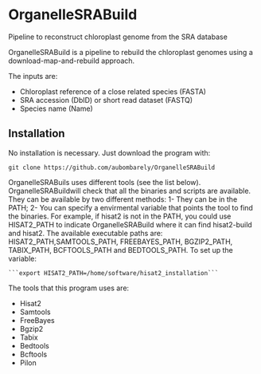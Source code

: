 # OrganelleSRABuild
Pipeline to reconstruct chloroplast genome from the SRA database

OrganelleSRABuild is a pipeline to rebuild the chloroplast genomes
using a download-map-and-rebuild approach. 

The inputs are:
  * Chloroplast reference of a close related species (FASTA)
  * SRA accession (DbID) or short read dataset (FASTQ)
  * Species name (Name)

## Installation

No installation is necessary. Just download the program with:

```git clone https://github.com/aubombarely/OrganelleSRABuild```

OrganelleSRABuils uses different tools (see the list below).
OrganelleSRABuildwill check that all the binaries and scripts are available. 
They can be available by two different methods: 
 1- They can be in the PATH;
 2- You can specify a envirmental variable that points the tool to find the binaries. 
    For example, if hisat2 is not in the PATH, you could use HISAT2_PATH to indicate
    OrganelleSRABuild where it can find hisat2-build and hisat2. 
    The available executable paths are: HISAT2_PATH,SAMTOOLS_PATH, FREEBAYES_PATH, 
    BGZIP2_PATH, TABIX_PATH, BCFTOOLS_PATH and BEDTOOLS_PATH. To set up the variable:

    ```export HISAT2_PATH=/home/software/hisat2_installation```

The tools that this program uses are:
  - Hisat2
  - Samtools
  - FreeBayes
  - Bgzip2
  - Tabix
  - Bedtools
  - Bcftools
  - Pilon




